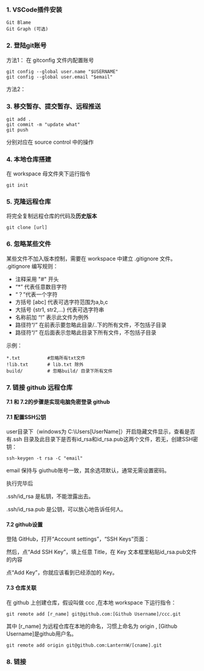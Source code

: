 ### 1. VSCode插件安装

``` 
Git Blame
Git Graph (可选)
```

### 2. 登陆git账号

方法1： 在 gitconfig 文件内配置账号
```
git config --global user.name "$USERNAME"
git config --global user.email "$email"
```

方法2：



### 3. 移交暂存、提交暂存、远程推送

```
git add .
git commit -m "update what"
git push
```

分别对应在 source control 中的操作

### 4. 本地仓库搭建

在 workspace 母文件夹下运行指令
```
git init
```

### 5. 克隆远程仓库
将完全复制远程仓库的代码及**历史版本**
```
git clone [url]
```

### 6. 忽略某些文件

某些文件不加入版本控制，需要在 workspace 中建立 .gitignore 文件。 .gitignore 编写规则：

+ 注释采用 "#" 开头
+ “*” 代表任意数目字符
+ “？”代表一个字符
+ 方括号 [abc] 代表可选字符范围为a,b,c
+ 大括号 {str1, str2,...} 代表可选字符串
+ 名称前加 “!” 表示此文件为例外
+ 路径符“/” 在前表示要忽略此目录/..下的所有文件，不包括子目录
+ 路径符“/” 在后面表示忽略此目录下所有文件，不包括子目录
  
示例：
```
*.txt          #忽略所有txt文件
!lib.txt       # lib.txt 除外
build/         # 忽略build/ 目录下所有文件
```
### 7. 链接 github 远程仓库   

**7.1 和 7.2的步骤是实现电脑免密登录 github**
#### 7.1 配置SSH公钥

user目录下（windows为 C:\Users\[UserName]）开启隐藏文件显示，查看是否有.ssh 目录及此目录下是否有id_rsa和id_rsa.pub这两个文件，若无，创建SSH密钥：
```
ssh-keygen -t rsa -C "email"
```
email 保持与 giuthub账号一致，其余选项默认，通常无需设置密码。

执行完毕后

.ssh/id_rsa 是私钥，不能泄露出去。

.ssh/id_rsa.pub 是公钥，可以放心地告诉任何人。

#### 7.2 github设置

登陆 GitHub，打开“Account settings”，“SSH Keys”页面：

然后，点“Add SSH Key”，填上任意 Title，在 Key 文本框里粘贴id_rsa.pub文件的内容

点“Add Key”，你就应该看到已经添加的 Key。

#### 7.3 仓库关联

在 github 上创建仓库，假设叫做 ccc ,在本地 workspace 下运行指令：
```
git remote add [r_name] git@github.com:[Github Username]/ccc.git
```
其中 [r_name] 为远程仓库在本地的命名，习惯上命名为 origin , 
[Github Username]是github用户名。
```
git remote add origin git@github.com:LanternW/[cname].git
```

### 8. 链接








